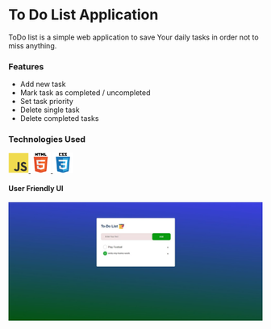 # To Do List Application 

ToDo list is a simple web application to save Your daily tasks in order not to miss anything.

### Features
* Add new task
* Mark task as completed / uncompleted
* Set task priority
* Delete single task
* Delete completed tasks

<h3>Technologies Used</h3>
<a href="https://developer.mozilla.org/en-US/docs/Web/JavaScript" target="_blank"> <img src="https://raw.githubusercontent.com/devicons/devicon/master/icons/javascript/javascript-original.svg" alt="javascript" width="40" height="40"/> </a> 
<a href="https://www.w3.org/html/" target="_blank"> <img src="https://raw.githubusercontent.com/devicons/devicon/master/icons/html5/html5-original-wordmark.svg" alt="html5" width="40" height="40"/> </a><a href="https://www.w3schools.com/css/" target="_blank"> <img src="https://raw.githubusercontent.com/devicons/devicon/master/icons/css3/css3-original-wordmark.svg" alt="css3" width="40" height="40"/> </a></p>



<h4>User Friendly UI</h4>

![Alt text](https://github.com/abdelhalim-abdelsalam/1-to-do-list/blob/read/SharedScreenshot.jpg)
